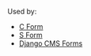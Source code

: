 Used by:

- [C Form](/components/detail/c-form)
- [S Form](/components/detail/s-form)
- [Django CMS Forms](/components/detail/django-cms-forms)
